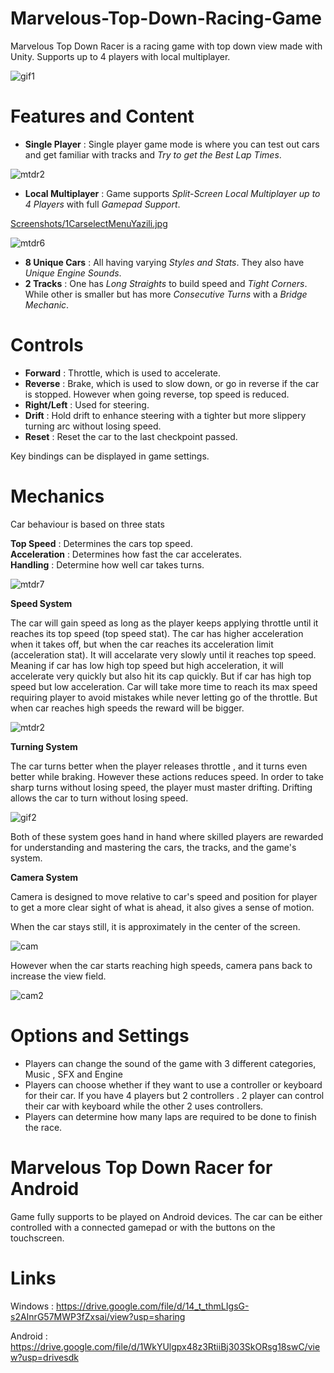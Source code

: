# Marvelous-Top-Down-Racing-Game
Marvelous Top Down Racer is a racing game with top down view made with Unity. Supports up to 4 players with local multiplayer.

![gif1](https://github.com/MeminErkenekenXD/Marvelous-Top-Down-Racing-Game/assets/97636236/9f9f7809-959c-40a7-9f7c-e0b45949e5ca) 

# Features and Content
- **Single Player** : Single player game mode is where you can test out cars and get familiar with tracks and *Try to get the Best Lap Times*.

![mtdr2](https://github.com/MeminErkenekenXD/Marvelous-Top-Down-Racing-Game/assets/97636236/bb9adfc6-29ed-4c34-84e0-6e220e10332e)

  
- **Local Multiplayer** : Game supports *Split-Screen Local Multiplayer up to 4 Players* with full *Gamepad Support*.

[Screenshots/1CarselectMenuYazili.jpg](https://github.com/MeminErkenekenXD/Marvelous-Top-Down-Racing-Game/blob/649287e0148927d0f5471a442dbac63526bd9a8b/Screenshots/1CarselectMenuYazili.jpg)

![mtdr6](https://github.com/MeminErkenekenXD/Marvelous-Top-Down-Racing-Game/assets/97636236/b55c25a3-85d9-45f7-a5e8-cf911a13b5af)  
  
- **8 Unique Cars** :  All having varying *Styles and Stats*. They also have *Unique Engine Sounds*.
- **2 Tracks** : One has *Long Straights* to build speed and *Tight Corners*. While other is smaller but has more *Consecutive Turns* with a *Bridge Mechanic*.


# Controls
* **Forward** : Throttle, which is used to accelerate.
* **Reverse** : Brake, which is used to slow down, or go in reverse if the car is stopped. However when going reverse, top speed is reduced.
* **Right/Left** : Used for steering.
* **Drift** : Hold drift to enhance steering with a tighter but more slippery turning arc without losing speed.
* **Reset** : Reset the car to the last checkpoint passed.

Key bindings can be displayed in game settings. 

# Mechanics
Car behaviour is based on three stats <BR>

**Top Speed** : Determines the cars top speed. <br>
**Acceleration** : Determines how fast the car accelerates. <br>
**Handling** : Determine how well car takes turns. <br>

![mtdr7](https://github.com/MeminErkenekenXD/Marvelous-Top-Down-Racing-Game/assets/97636236/adc33fc8-559e-40f7-bfcf-991e1b40e5d8)

**Speed System**

The car will gain speed as long as the player keeps applying throttle until it reaches its top speed (top speed stat).
The car has higher acceleration when it takes off, but when the car reaches its acceleration limit (acceleration stat). 
It will accelarate very slowly until it reaches top speed. Meaning if car has low high top speed but high acceleration,
it will accelerate very quickly but also hit its cap quickly. But if car has high top speed but low acceleration.
Car will take more time to reach its max speed requiring player to avoid mistakes while never letting go
of the throttle. But when car reaches high speeds the reward will be bigger.

![mtdr2](https://github.com/MeminErkenekenXD/Marvelous-Top-Down-Racing-Game/assets/97636236/f3360735-40c9-478c-a761-5a1801cb9071)


**Turning System**

The car turns better when the player releases throttle , and it turns even better while braking.
However these actions reduces speed. In order to take sharp turns without losing speed, the player must master drifting.
Drifting allows the car to turn without losing speed. <br>

![gif2](https://github.com/MeminErkenekenXD/Marvelous-Top-Down-Racing-Game/assets/97636236/dcd3fe85-3503-4e9c-942c-8adb78c5de3d)


Both of these system goes hand in hand where skilled players are rewarded for understanding and mastering the cars, the tracks, and the game's system.

**Camera System**

Camera is designed to move relative to car's speed and position for player to get a more clear sight of what is ahead, it also gives a sense of motion. <br>

When the car stays still, it is approximately in the center of the screen. 

![cam](https://github.com/MeminErkenekenXD/Marvelous-Top-Down-Racing-Game/assets/97636236/a3d08e7b-bd84-4719-abcc-1e0f480aa064) 

However when the car starts reaching high speeds, camera pans back to increase the view field. 

![cam2](https://github.com/MeminErkenekenXD/Marvelous-Top-Down-Racing-Game/assets/97636236/2b485c17-9229-49b1-9455-3a782a531db9) 



# Options and Settings
- Players can change the sound of the game with 3 different categories, Music , SFX and Engine
- Players can choose whether if they want to use a controller or keyboard for their car. If you have 4 players but 2 controllers . 2 player can control their car with keyboard while the other 2 uses controllers.
- Players can determine how many laps are required to be done to finish the race.

# Marvelous Top Down Racer for Android
Game fully supports to be played on Android devices. The car can be either controlled with a connected gamepad or with the buttons on the touchscreen.

# Links
Windows : https://drive.google.com/file/d/14_t_thmLIgsG-s2AInrG57MWP3fZxsai/view?usp=sharing

Android : https://drive.google.com/file/d/1WkYUlgpx48z3RtiiBj303SkORsg18swC/view?usp=drivesdk

